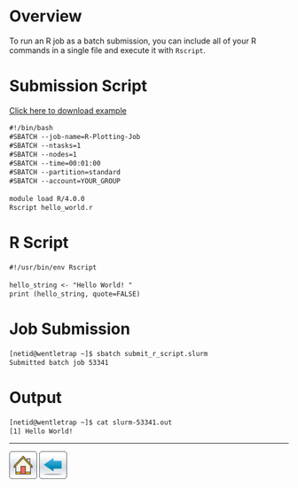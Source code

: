 # Overview
To run an R job as a batch submission, you can include all of your R commands in a single file and execute it with ```Rscript```.

# Submission Script
[Click here to download example](basic-r-job.tar.gz)
```
#!/bin/bash
#SBATCH --job-name=R-Plotting-Job
#SBATCH --ntasks=1
#SBATCH --nodes=1 
#SBATCH --time=00:01:00   
#SBATCH --partition=standard
#SBATCH --account=YOUR_GROUP

module load R/4.0.0
Rscript hello_world.r
```

# R Script
```
#!/usr/bin/env Rscript

hello_string <- "Hello World! "
print (hello_string, quote=FALSE)
```

# Job Submission
```
[netid@wentletrap ~]$ sbatch submit_r_script.slurm 
Submitted batch job 53341
```

# Output
```
[netid@wentletrap ~]$ cat slurm-53341.out 
[1] Hello World! 
```


------------

[![](/Images/home.png)](https://ua-researchcomputing-hpc.github.io/) 
[![](/Images/back.png)](../)
